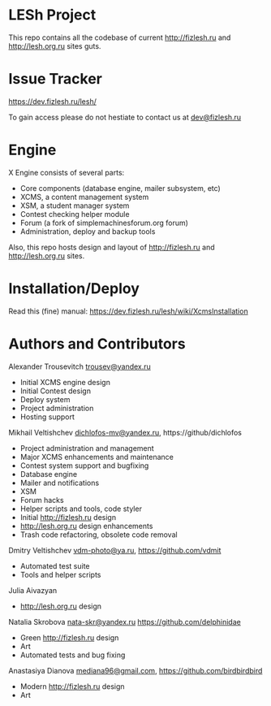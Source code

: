 LESh Project
============
This repo contains all the codebase of current http://fizlesh.ru and
http://lesh.org.ru sites guts.

Issue Tracker
=============
https://dev.fizlesh.ru/lesh/

To gain access please do not hestiate to contact us at dev@fizlesh.ru

Engine
=============
X Engine consists of several parts:

* Core components (database engine, mailer subsystem, etc)
* XCMS, a content management system
* XSM, a student manager system
* Contest checking helper module
* Forum (a fork of simplemachinesforum.org forum)
* Administration, deploy and backup tools

Also, this repo hosts design and layout of
http://fizlesh.ru and http://lesh.org.ru sites.

Installation/Deploy
===================
Read this (fine) manual:
https://dev.fizlesh.ru/lesh/wiki/XcmsInstallation

Authors and Contributors
========================
Alexander Trousevitch <trousev@yandex.ru>
* Initial XCMS engine design
* Initial Contest design
* Deploy system
* Project administration
* Hosting support

Mikhail Veltishchev <dichlofos-mv@yandex.ru>, https://github/dichlofos
* Project administration and management
* Major XCMS enhancements and maintenance
* Contest system support and bugfixing
* Database engine
* Mailer and notifications
* XSM
* Forum hacks
* Helper scripts and tools, code styler
* Initial http://fizlesh.ru design
* http://lesh.org.ru design enhancements
* Trash code refactoring, obsolete code removal

Dmitry Veltishchev <vdm-photo@ya.ru>, https://github.com/vdmit
* Automated test suite
* Tools and helper scripts

Julia Aivazyan
* http://lesh.org.ru design

Natalia Skrobova <nata-skr@yandex.ru>
https://github.com/delphinidae
* Green http://fizlesh.ru design
* Art
* Automated tests and bug fixing

Anastasiya Dianova <mediana96@gmail.com>, https://github.com/birdbirdbird
* Modern http://fizlesh.ru design
* Art

